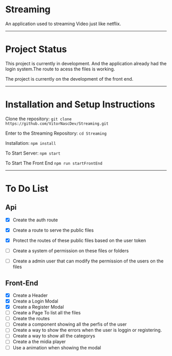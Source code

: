 # Streaming

An application used to streaming Video just like netflix.

<hr>


# Project Status

This project is currently in development. And the application already had the login
system.The route to acess the files is working.

The project is currently on the development of the front end.


<hr>


# Installation and Setup Instructions



Clone the repository:
`git clone https://github.com/VitorNascDev/Streaming.git`

Enter to the Streaming Repository:
`cd Streaming`

Installation:
`npm install`

To Start Server:
`npm start`

To Start The Front End
`npm run startFrontEnd`

<hr>

# To Do List

## Api

- [X] Create the auth route
- [X] Create a route to serve the public files
- [X] Protect the routes of these public files based on the user token
- [ ] Create a system of permission on these files or folders
- [ ] Create a admin user that can modify the permission of the users on the files


## Front-End

- [X] Create a Header
- [X] Create a Login Modal
- [X] Create a Register Modal
- [ ] Create a Page To list all the files
- [ ] Create the routes
- [ ] Create a component showing all the perfis of the user
- [ ] Create a way to show the errors when the user is loggin or registering.
- [ ] Create a way to show all the categorys
- [ ] Create a the midia player
- [ ] Use a animation when showing the modal